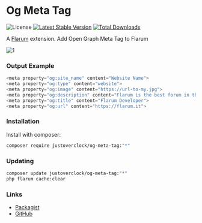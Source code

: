 # Og Meta Tag

![License](https://img.shields.io/badge/license-MIT-blue.svg) [![Latest Stable Version](https://img.shields.io/packagist/v/justoverclock/og-meta-tag.svg)](https://packagist.org/packages/justoverclock/og-meta-tag) [![Total Downloads](https://img.shields.io/packagist/dt/justoverclock/og-meta-tag.svg)](https://packagist.org/packages/justoverclock/og-meta-tag)

A [Flarum](http://flarum.org) extension. Add Open Graph Meta Tag to Flarum

![1](https://user-images.githubusercontent.com/79002016/127065466-2b1c2f22-7c34-4ebe-b820-1f92aefbf2e7.png)

### Output Example

```php
<meta property="og:site_name" content="Website Name">
<meta property="og:type" content="website">
<meta property="og:image" content="https://url-to-my.jpg">
<meta property="og:description" content="Flarum is the best forum in the world.">
<meta property="og:title" content="Flarum Developer">
<meta property="og:url" content="https://flarum.it">
```


### Installation

Install with composer:

```sh
composer require justoverclock/og-meta-tag:"*"
```

### Updating

```sh
composer update justoverclock/og-meta-tag:"*"
php flarum cache:clear
```

### Links

- [Packagist](https://packagist.org/packages/justoverclock/og-meta-tag)
- [GitHub](https://github.com/justoverclockl/og-meta-tag)

